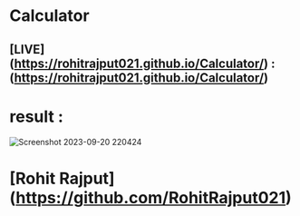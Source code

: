 # Calculator
## [LIVE] (https://rohitrajput021.github.io/Calculator/) : (https://rohitrajput021.github.io/Calculator/)
# result :
![Screenshot 2023-09-20 220424](https://github.com/RohitRajput021/Calculator/assets/142662442/d27959b6-4f38-40b1-ae1b-d0a6e24a2a83)

# [Rohit Rajput] (https://github.com/RohitRajput021)
